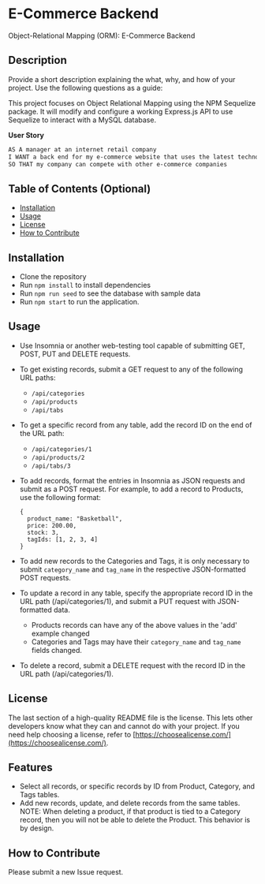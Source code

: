 # E-Commerce Backend
Object-Relational Mapping (ORM):  E-Commerce Backend

## Description

Provide a short description explaining the what, why, and how of your project. Use the following questions as a guide:

This project focuses on Object Relational Mapping using the NPM Sequelize package. It will modify and configure a working Express.js API to use Sequelize to interact with a MySQL database.

**User Story**

```md
AS A manager at an internet retail company
I WANT a back end for my e-commerce website that uses the latest technologies
SO THAT my company can compete with other e-commerce companies
```

## Table of Contents (Optional)

- [Installation](#installation)
- [Usage](#usage)
- [License](#license)
- [How to Contribute](#how-to-contribute)

## Installation

- Clone the repository
- Run `npm install` to install dependencies
- Run `npm run seed` to see the database with sample data
- Run `npm start` to run the application.

## Usage

-  Use Insomnia or another web-testing tool capable of submitting GET, POST, PUT and DELETE requests.
- To get existing records, submit a GET request to any of the following URL paths:
    - `/api/categories`
    - `/api/products`
    - `/api/tabs`
- To get a specific record from any table, add the record ID on the end of the URL path:
    - `/api/categories/1`
    - `/api/products/2`
    - `/api/tabs/3`
- To add records, format the entries in Insomnia as JSON requests and submit as a POST request.  For example, to add a record to Products, use the following format:

    ```
    {
      product_name: "Basketball",
      price: 200.00,
      stock: 3,
      tagIds: [1, 2, 3, 4]
    }

- To add new records to the Categories and Tags, it is only necessary to submit `category_name` and `tag_name` in the respective JSON-formatted POST requests.
- To update a record in any table, specify the appropriate record ID in the URL path (/api/categories/1), and submit a PUT request with JSON-formatted data.
    - Products records can have any of the above values in the 'add' example changed
    - Categories and Tags may have their `category_name` and `tag_name` fields changed.
- To delete a record, submit a DELETE request with the record ID in the URL path (/api/categories/1).

## License

The last section of a high-quality README file is the license. This lets other developers know what they can and cannot do with your project. If you need help choosing a license, refer to [https://choosealicense.com/](https://choosealicense.com/).

## Features

- Select all records, or specific records by ID from Product, Category, and Tags tables.
- Add new records, update, and delete records from the same tables.  NOTE:  When deleting a product, if that product is tied to a Category record, then you will not be able to delete the Product.  This behavior is by design.

## How to Contribute

Please submit a new Issue request.

